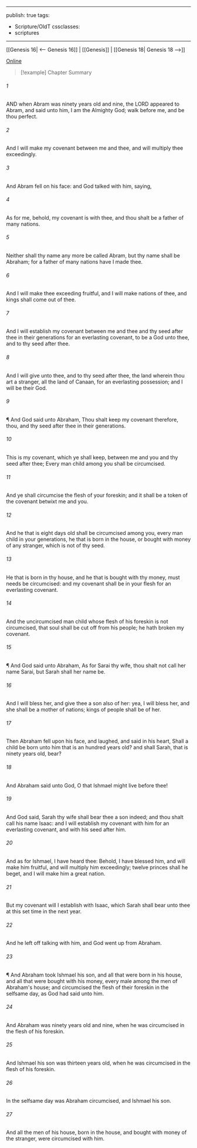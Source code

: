 

---
publish: true
tags:
  - Scripture/OldT
cssclasses:
  - scriptures
---
[[Genesis 16| <-- Genesis 16]] | [[Genesis]] | [[Genesis 18| Genesis 18 -->]]

[Online](https://churchofjesuschrist.org/study/scriptures/ot/gen/17?lang=eng)

>[!example] Chapter Summary
>
###### 1
AND when Abram was ninety years old and nine, the LORD appeared to Abram, and said unto him, I am the Almighty God; walk before me, and be thou perfect.
###### 2
And I will make my covenant between me and thee, and will multiply thee exceedingly.
###### 3
And Abram fell on his face: and God talked with him, saying,
###### 4
As for me, behold, my covenant is with thee, and thou shalt be a father of many nations.
###### 5
Neither shall thy name any more be called Abram, but thy name shall be Abraham; for a father of many nations have I made thee.
###### 6
And I will make thee exceeding fruitful, and I will make nations of thee, and kings shall come out of thee.
###### 7
And I will establish my covenant between me and thee and thy seed after thee in their generations for an everlasting covenant, to be a God unto thee, and to thy seed after thee.
###### 8
And I will give unto thee, and to thy seed after thee, the land wherein thou art a stranger, all the land of Canaan, for an everlasting possession; and I will be their God.
###### 9
¶ And God said unto Abraham, Thou shalt keep my covenant therefore, thou, and thy seed after thee in their generations.
###### 10
This is my covenant, which ye shall keep, between me and you and thy seed after thee; Every man child among you shall be circumcised.
###### 11
And ye shall circumcise the flesh of your foreskin; and it shall be a token of the covenant betwixt me and you.
###### 12
And he that is eight days old shall be circumcised among you, every man child in your generations, he that is born in the house, or bought with money of any stranger, which is not of thy seed.
###### 13
He that is born in thy house, and he that is bought with thy money, must needs be circumcised: and my covenant shall be in your flesh for an everlasting covenant.
###### 14
And the uncircumcised man child whose flesh of his foreskin is not circumcised, that soul shall be cut off from his people; he hath broken my covenant.
###### 15
¶ And God said unto Abraham, As for Sarai thy wife, thou shalt not call her name Sarai, but Sarah shall her name be.
###### 16
And I will bless her, and give thee a son also of her: yea, I will bless her, and she shall be a mother of nations; kings of people shall be of her.
###### 17
Then Abraham fell upon his face, and laughed, and said in his heart, Shall a child be born unto him that is an hundred years old?  and shall Sarah, that is ninety years old, bear?
###### 18
And Abraham said unto God, O that Ishmael might live before thee!
###### 19
And God said, Sarah thy wife shall bear thee a son indeed; and thou shalt call his name Isaac: and I will establish my covenant with him for an everlasting covenant, and with his seed after him.
###### 20
And as for Ishmael, I have heard thee: Behold, I have blessed him, and will make him fruitful, and will multiply him exceedingly; twelve princes shall he beget, and I will make him a great nation.
###### 21
But my covenant will I establish with Isaac, which Sarah shall bear unto thee at this set time in the next year.
###### 22
And he left off talking with him, and God went up from Abraham.
###### 23
¶ And Abraham took Ishmael his son, and all that were born in his house, and all that were bought with his money, every male among the men of Abraham's house; and circumcised the flesh of their foreskin in the selfsame day, as God had said unto him.
###### 24
And Abraham was ninety years old and nine, when he was circumcised in the flesh of his foreskin.
###### 25
And Ishmael his son was thirteen years old, when he was circumcised in the flesh of his foreskin.
###### 26
In the selfsame day was Abraham circumcised, and Ishmael his son.
###### 27
And all the men of his house, born in the house, and bought with money of the stranger, were circumcised with him.



